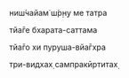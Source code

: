 ниш́чайам̇ ш́р̣н̣у ме татра

тйа̄ге бхарата-саттама

тйа̄го хи пуруша-вйа̄гхра

три-видхах̣ сампракӣртитах̣